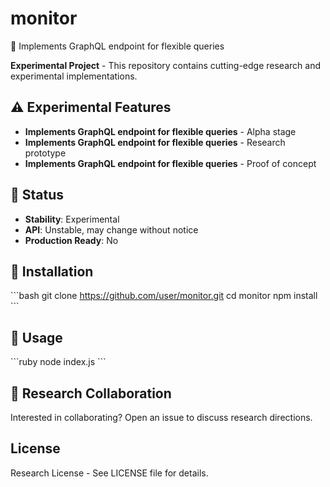 # monitor

🧪 Implements GraphQL endpoint for flexible queries

**Experimental Project** - This repository contains cutting-edge research and experimental implementations.

## ⚠️ Experimental Features

- **Implements GraphQL endpoint for flexible queries** - Alpha stage
- **Implements GraphQL endpoint for flexible queries** - Research prototype
- **Implements GraphQL endpoint for flexible queries** - Proof of concept

## 🚧 Status

- **Stability**: Experimental
- **API**: Unstable, may change without notice
- **Production Ready**: No

## 🔬 Installation

\`\`\`bash
git clone https://github.com/user/monitor.git
cd monitor
npm install
\`\`\`

## 🧫 Usage

\`\`\`ruby
node index.js
\`\`\`

## 🤝 Research Collaboration

Interested in collaborating? Open an issue to discuss research directions.

## License

Research License - See LICENSE file for details.
